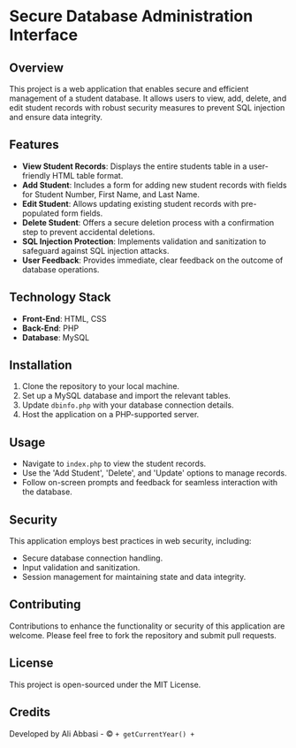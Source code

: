 # Secure Database Administration Interface

## Overview
This project is a web application that enables secure and efficient management of a student database. It allows users to view, add, delete, and edit student records with robust security measures to prevent SQL injection and ensure data integrity.

## Features
- **View Student Records**: Displays the entire students table in a user-friendly HTML table format.
- **Add Student**: Includes a form for adding new student records with fields for Student Number, First Name, and Last Name.
- **Edit Student**: Allows updating existing student records with pre-populated form fields.
- **Delete Student**: Offers a secure deletion process with a confirmation step to prevent accidental deletions.
- **SQL Injection Protection**: Implements validation and sanitization to safeguard against SQL injection attacks.
- **User Feedback**: Provides immediate, clear feedback on the outcome of database operations.

## Technology Stack
- **Front-End**: HTML, CSS
- **Back-End**: PHP
- **Database**: MySQL

## Installation
1. Clone the repository to your local machine.
2. Set up a MySQL database and import the relevant tables.
3. Update `dbinfo.php` with your database connection details.
4. Host the application on a PHP-supported server.

## Usage
- Navigate to `index.php` to view the student records.
- Use the 'Add Student', 'Delete', and 'Update' options to manage records.
- Follow on-screen prompts and feedback for seamless interaction with the database.

## Security
This application employs best practices in web security, including:
- Secure database connection handling.
- Input validation and sanitization.
- Session management for maintaining state and data integrity.

## Contributing
Contributions to enhance the functionality or security of this application are welcome. Please feel free to fork the repository and submit pull requests.

## License
This project is open-sourced under the MIT License.

## Credits
Developed by Ali Abbasi - © ` + getCurrentYear() + `